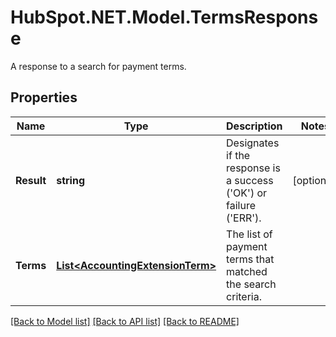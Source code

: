 # HubSpot.NET.Model.TermsResponse
A response to a search for payment terms.

## Properties

Name | Type | Description | Notes
------------ | ------------- | ------------- | -------------
**Result** | **string** | Designates if the response is a success (&#39;OK&#39;) or failure (&#39;ERR&#39;). | [optional] 
**Terms** | [**List&lt;AccountingExtensionTerm&gt;**](AccountingExtensionTerm.md) | The list of payment terms that matched the search criteria. | 

[[Back to Model list]](../README.md#documentation-for-models) [[Back to API list]](../README.md#documentation-for-api-endpoints) [[Back to README]](../README.md)

